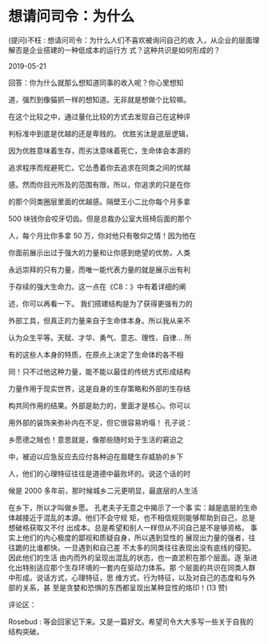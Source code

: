 # 想请问司令：为什么

(提问)不枉 : 想请问司令：为什么人们不喜欢被询问自己的收 入，从企业的层面理解否是企业搭建的一种低成本的运行方 式？这种共识是如何形成的？

2019-05-21

回答：你为什么就那么想知道同事的收入呢？你心里想知

道，强烈到像猫抓一样的想知道。无非就是想做个比较嘛。

在这个比较之中，通过量化比较的方式去发现自己在这种评

判标准中到底是优越的还是卑贱的。 优胜劣汰是底层逻辑，

因为优胜意味着生存，而劣汰意味着死亡，生命体会本源的

追求程序而规避死亡。它怂恿着你去追求在同类之间的优越

感。然而你目光所及的范围有限，所以，你追求的只是在你

的那个同类圈层里面的优越感。隔壁王小二比你每个月多拿

500 块钱你会咬牙切齿。但是总裁办公室大班椅后面的那个

人，每个月比你多拿 50 万，你对他只有敬仰之情！因为他在

你面前展示出过于强大的力量和让你感到绝望的优势。人类

永远崇拜的只有力量，而唯一能代表力量的就是展示出有利

于存续的强大生命力。这一点在《C8：》中有着详细的阐

述，你可以再看一下。 我们搭建结构是为了获得更强有力的

外部工具，但真正的力量来自于生命体本身。所以我从来不

认为众生平等。天赋、才华、勇气、意志、理性、自律... 所

有的这些人本身的特质，在原点上决定了生命体的各不相

同！只不过他这种力量，能不能以最佳的传统方式形成结构

力量作用于现实世界，这是自身的生存策略和外部的生存结

构共同作用的结果。外部是助力的，里面才是核心。你可以

用外部的装饰来弥补内在不足，但它很容易坍塌！ 孔子说：

乡愿德之贼也！意思就是，像那些随时处于生活的窘迫之

中，被迫以应急反应去应付各种迫在眉睫生存威胁的乡下

人，他们的心理特征往往是道德中最败坏的。说这个话的时

候是 2000 多年前，那时候城乡二元更明显，最底层的人生活

在乡下，所以才叫做乡愿。 孔老夫子无意之中揭示了一个事 实：越是底层的生命体越接近于混乱的本源。他们不会守规 矩，也不相信规则能够帮助到自己，总是想破格获取又不付 出成本。总是希望和别人一样但从不问自己是不是够资格。 事实上他们的内心极度的鄙视和质疑自身，所以遇到显性的 展现出力量的强者，往往跪的比谁都快。一旦遇到和自己差 不太多的同类往往表现出没有底线的侵犯。因此他们的生活 由内而外的呈现出混乱的状态，也一直淤积在那个层面。逐 渐进化出特别适应那个生存环境的一套内在驱动力体系。那 个层面的共识在同类人群中形成。说话方式，心理特征，思 维方式，行为特征，以及对自己的态度和与外部的关系，甚 至是贪婪和恐惧的东西都呈现出某种显性的烙印！(13 赞)

评论区：

Rosebud : 等会回家记下来。又是一篇好文。希望司令大大多写一些关于自我的结构突破。